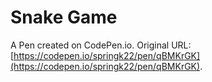 # Snake Game

A Pen created on CodePen.io. Original URL: [https://codepen.io/springk22/pen/qBMKrGK](https://codepen.io/springk22/pen/qBMKrGK).

